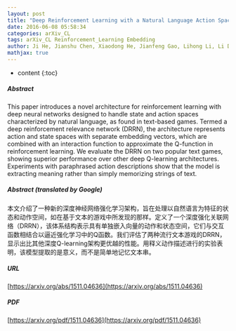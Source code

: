 ```yaml
---
layout: post
title: "Deep Reinforcement Learning with a Natural Language Action Space"
date: 2016-06-08 05:58:34
categories: arXiv_CL
tags: arXiv_CL Reinforcement_Learning Embedding
author: Ji He, Jianshu Chen, Xiaodong He, Jianfeng Gao, Lihong Li, Li Deng, Mari Ostendorf
mathjax: true
---
```


* content
{:toc}

##### Abstract
This paper introduces a novel architecture for reinforcement learning with deep neural networks designed to handle state and action spaces characterized by natural language, as found in text-based games. Termed a deep reinforcement relevance network (DRRN), the architecture represents action and state spaces with separate embedding vectors, which are combined with an interaction function to approximate the Q-function in reinforcement learning. We evaluate the DRRN on two popular text games, showing superior performance over other deep Q-learning architectures. Experiments with paraphrased action descriptions show that the model is extracting meaning rather than simply memorizing strings of text.

##### Abstract (translated by Google)
本文介绍了一种新的深度神经网络强化学习架构，旨在处理以自然语言为特征的状态和动作空间，如在基于文本的游戏中所发现的那样。定义了一个深度强化关联网络（DRRN），该体系结构表示具有单独嵌入向量的动作和状态空间，它们与交互函数相结合以逼近强化学习中的Q函数。我们评估了两种流行文本游戏的DRRN，显示出比其他深度Q-learning架构更优越的性能。用释义动作描述进行的实验表明，该模型提取的是意义，而不是简单地记忆文本串。

##### URL
[https://arxiv.org/abs/1511.04636](https://arxiv.org/abs/1511.04636)

##### PDF
[https://arxiv.org/pdf/1511.04636](https://arxiv.org/pdf/1511.04636)

